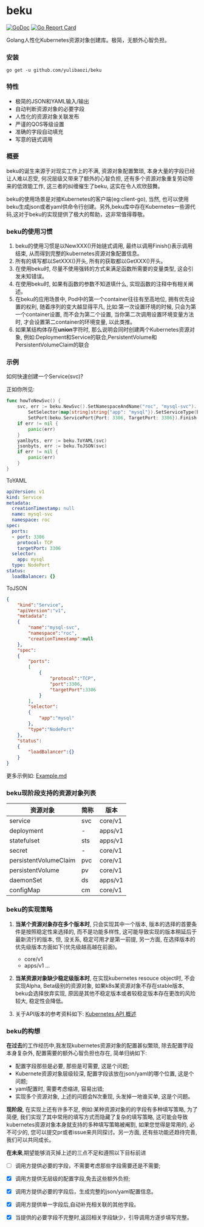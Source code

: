 # beku
[![GoDoc](https://godoc.org/github.com/imroc/beku?status.svg)](https://godoc.org/github.com/yulibaozi/beku)
[![Go Report Card](https://goreportcard.com/badge/github.com/yulibaozi/beku)](https://goreportcard.com/badge/github.com/yulibaozi/beku)

Golang人性化Kubernetes资源对象创建库。极简，无额外心智负担。

### 安装

```
go get -u github.com/yulibaozi/beku
```

### 特性

- 极简的JSON和YAML输入/输出
- 自动判断资源对象的必要字段
- 人性化的资源对象关联发布
- 严谨的QOS等级设置
- 准确的字段自动填充
- 写意的链式调用

### 概要

beku的诞生来源于对现实工作上的不满, 资源对象配置繁琐, 本身大量的字段已经让人难以忍受, 何况层级又带来了额外的心智负担, 还有多个资源对象重复劳动带来的低效能工作, 这三者的纠缠催生了beku, 这实在令人欢欣鼓舞。

beku的使用场景是对接Kubernetes的客户端(eg:client-go), 当然, 也可以使用beku生成json或者yaml供命令行创建。另外,beku库中存在Kubernetes一些源代码,这对于beku的实现提供了极大的帮助，这非常值得尊敬。

### beku的使用习惯

1. beku的使用习惯是以NewXXX()开始链式调用, 最终以调用Finish()表示调用结束, 从而得到完整的kubernetes资源对象配置信息。
2. 所有的填写都以SetXXX()开头, 所有的获取都以GetXXX()开头。
3. 在使用beku时, 尽量不使用强转的方式来满足函数所需要的变量类型, 这会引发未知错误。
4. 在使用beku时, 如果有函数的参数不知道填什么, 实现函数的注释中有相关阐述。
5. 在beku的应用场景中, Pod中的第一个container往往有至高地位, 拥有优先设置的权利, 随着序列的变大越显得平凡, 比如:第一次设置环境的时候, 只会为第一个container设置, 而不会为第二个设置, 当你第二次调用设置环境变量方法时, 才会设置第二container的环境变量, 以此类推。
5. 如果某结构体存在**union**字符时, 那么说明会同时创建两个Kubernetes资源对象, 例如:Deployment和Service的联合,PersistentVolume和PersistentVolumeClaim的联合

### 示例

如何快速创建一个Service(svc)?


正如你所见:

```go
func howToNewSvc() {
	svc, err := beku.NewSvc().SetNamespaceAndName("roc", "mysql-svc").
		SetSelector(map[string]string{"app": "mysql"}).SetServiceType(beku.ServiceTypeNodePort).
		SetPort(beku.ServicePort{Port: 3306, TargetPort: 3306}).Finish()
	if err != nil {
		panic(err)
	}
	yamlbyts, err := beku.ToYAML(svc)
	jsonbyts, err := beku.ToJSON(svc)
	if err != nil {
		panic(err)
	}
}
```

ToYAML

```yaml
apiVersion: v1
kind: Service
metadata:
  creationTimestamp: null
  name: mysql-svc
  namespace: roc
spec:
  ports:
  - port: 3306
    protocol: TCP
    targetPort: 3306
  selector:
    app: mysql
  type: NodePort
status:
  loadBalancer: {}
```

ToJSON

```json
{
    "kind":"Service",
    "apiVersion":"v1",
    "metadata":
    {
        "name":"mysql-svc",
        "namespace":"roc",
        "creationTimestamp":null
    },
    "spec":
    {
        "ports":
        [
            {
                "protocol":"TCP",
                "port":3306,
                "targetPort":3306
            }
        ],
        "selector":
        {
            "app":"mysql"
        },
        "type":"NodePort"
    },
    "status":
    {
        "loadBalancer":{}
    }
}
```
更多示例如: [Example.md](https://github.com/yulibaozi/beku/blob/master/doc/example.md)

### beku现阶段支持的资源对象列表

资源对象 | 简称|  版本
---|---|---
service   | svc| core/v1
deployment | - | apps/v1
statefulset | sts | apps/v1
secret | - | core/v1
persistentVolumeClaim | pvc | core/v1
persistentVolume | pv | core/v1
daemonSet | ds | apps/v1
configMap | cm | core/v1

### beku的实现策略

1. **当某个资源对象存在多个版本时**, 只会实现其中一个版本, 版本的选择的首要条件是按照稳定性来选择的, 而不是功能多样性, 这可能导致实现的版本稍延后于最新流行的版本, 但, 没关系, 稳定可用才是第一前提, 另一方面, 在选择版本的优先级版本方面如下(优先级越高越在前面)。
    * core/v1
    * apps/v1
    ...

2. **当某资源对象缺少稳定级版本时**, 在实现kubernetes resouce object时, 不会实现Alpha, Beta级别的资源对象, 如果k8s某资源对象不存在stable版本, beku会选择放弃实现, 原因是其他不稳定版本或者较稳定版本存在更改的风险较大, 稳定性会降低。

3. 关于API版本的参考资料如下:
[Kubernetes API 概述](http://kubernetes.kansea.com/docs/api/)

### beku的构想

**在过去**的工作经历中,我发现kubernetes资源对象的配置甚似繁琐, 除去配置字段本身复杂外, 配置需要的额外心智负担也存在, 简单归纳如下:
 * 配置字段那些是必要, 那些是可需要, 这是个问题;
 * Kubernete资源对象层级较深, 配置字段该放在json/yaml的哪个位置, 这是个问题;
 * yaml配置时, 需要考虑缩进, 容易出错;
 * 实现多个资源对象, 上述的问题会N次重现, 头发掉一地谁买单, 这是个问题。

**现阶段**, 在实现上还有许多不足, 例如:某种资源对象的的字段有多种填写策略, 为了简便, 我们实现了其中常用的填写方式而隐藏了复杂的填写策略, 这可能会导致kubernetes资源对象本身就支持的多种填写策略被阉割, 如果您觉得是常用的, 必不可少的, 您可以提交pr或者issue来共同探讨。另一方面, 还有些功能还趋待完善, 我们可以共同成长。

**在未来**,期望能够消灭掉上述的三点不足和遵照以下目标前进
- [ ] 调用方提供必要的字段，不需要考虑那些字段需要还是不需要;
- [x] 调用方提供无层级的配置字段,免去这些额外负担;
- [x] 调用方提供必要的字段后，生成完整的json/yaml配置信息。
- [x] 调用方提供单一字段后,自动补充相关联的其他字段。
- [x] 当提供的必要字段不完整时,返回相关字段缺少，引导调用方逐步填写完整。

